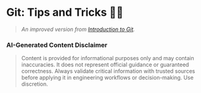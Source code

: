 # Git: Tips and Tricks 🧑‍💻

> *An improved version from* *[Introduction to Git](https://github.com/dev-oswld/introduction-to-git).*

### AI-Generated Content Disclaimer
> Content is provided for informational purposes only and may contain inaccuracies. It does not represent official guidance or guaranteed correctness. Always validate critical information with trusted sources before applying it in engineering workflows or decision-making. Use discretion.